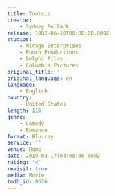 ```yaml
---
title: Tootsie
creator:
    - Sydney Pollack
release: 1982-06-10T00:00:00.000Z
studios:
    - Mirage Enterprises
    - Punch Productions
    - Delphi Films
    - Columbia Pictures
original_title: ''
original_language: en
language:
    - English
country:
    - United States
length: 116
genre:
    - Comedy
    - Romance
format: Blu-ray
service: ''
venue: Home
date: 2019-03-17T04:00:00.000Z
rating: '4'
revisit: true
media: Movie
tmdb_id: 9576
---
```



